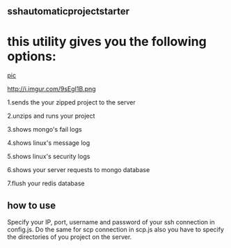 ## sshautomaticprojectstarter

# this utility gives you the following options: 

[pic](http://i.imgur.com/9sEgI1B.png)

http://i.imgur.com/9sEgI1B.png

1.sends the your zipped project to the server

2.unzips and runs your project 

3.shows mongo's fail logs 

4.shows linux's message log 

5.shows linux's security logs 

6.shows your server requests to mongo database 

7.flush your redis database


## how to use

Specify your IP, port, username and password of your ssh connection in config.js. Do the same for scp connection in scp.js also you have to specify the directories of you project on the server.








